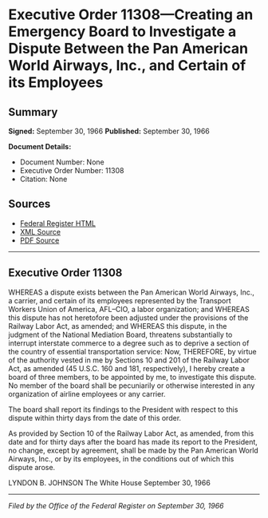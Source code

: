 # Executive Order 11308—Creating an Emergency Board to Investigate a Dispute Between the Pan American World Airways, Inc., and Certain of its Employees

## Summary

**Signed:** September 30, 1966
**Published:** September 30, 1966

**Document Details:**
- Document Number: None
- Executive Order Number: 11308
- Citation: None

## Sources
- [Federal Register HTML](https://www.presidency.ucsb.edu/documents/executive-order-11308-creating-emergency-board-investigate-dispute-between-the-pan)
- [XML Source](None)
- [PDF Source](None)

---

## Executive Order 11308

WHEREAS a dispute exists between the Pan American World Airways, Inc., a carrier, and certain of its employees represented by the Transport Workers Union of America, AFL–CIO, a labor organization; and
WHEREAS this dispute has not heretofore been adjusted under the provisions of the Railway Labor Act, as amended; and
WHEREAS this dispute, in the judgment of the National Mediation Board, threatens substantially to interrupt interstate commerce to a degree such as to deprive a section of the country of essential transportation service:
Now, THEREFORE, by virtue of the authority vested in me by Sections 10 and 201 of the Railway Labor Act, as amended (45 U.S.C. 160 and 181, respectively), I hereby create a board of three members, to be appointed by me, to investigate this dispute. No member of the board shall be pecuniarily or otherwise interested in any organization of airline employees or any carrier.

The board shall report its findings to the President with respect to this dispute within thirty days from the date of this order.

As provided by Section 10 of the Railway Labor Act, as amended, from this date and for thirty days after the board has made its report to the President, no change, except by agreement, shall be made by the Pan American World Airways, Inc., or by its employees, in the conditions out of which this dispute arose.

LYNDON B. JOHNSON
The White House
September 30, 1966

---

*Filed by the Office of the Federal Register on September 30, 1966*
